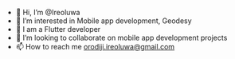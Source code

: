 - 👋 Hi, I’m @Ireoluwa
- 👀 I’m interested in Mobile app development, Geodesy
- 🌱 I am a Flutter developer 
- 💞️ I’m looking to collaborate on mobile app development projects
- 📫 How to reach me orodiji.ireoluwa@gmail.com

<!---
Ire-oluwa/Ire-oluwa is a ✨ special ✨ repository because its `README.md` (this file) appears on your GitHub profile.
You can click the Preview link to take a look at your changes.
--->
